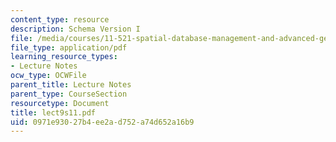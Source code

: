 ```yaml
---
content_type: resource
description: Schema Version I
file: /media/courses/11-521-spatial-database-management-and-advanced-geographic-information-systems-spring-2003/0971e93027b4ee2ad752a74d652a16b9_lect9s11.pdf
file_type: application/pdf
learning_resource_types:
- Lecture Notes
ocw_type: OCWFile
parent_title: Lecture Notes
parent_type: CourseSection
resourcetype: Document
title: lect9s11.pdf
uid: 0971e930-27b4-ee2a-d752-a74d652a16b9
---
```

